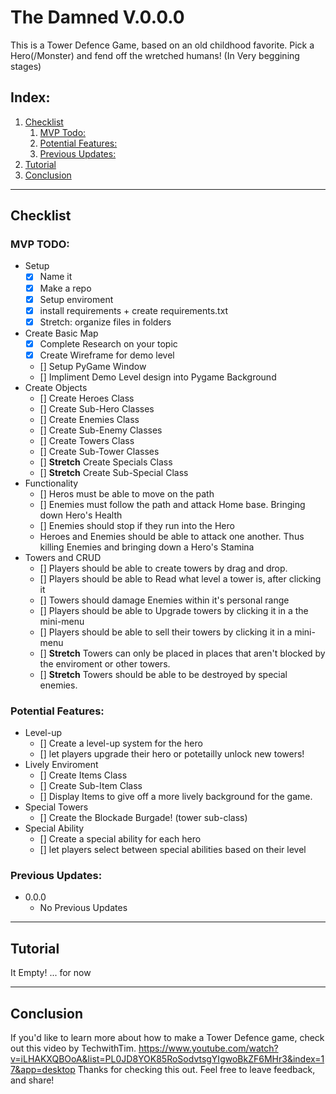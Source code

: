 # The Damned V.0.0.0
This is a Tower Defence Game, based on an old childhood favorite. Pick a Hero(/Monster) and fend off the wretched humans! (In Very beggining stages)

## Index:
1. [Checklist](#checklist)
    1. [MVP Todo:](#mvp-todo)
    2. [Potential Features:](#potential-features)
    3. [Previous Updates:](#previous-updates)
2. [Tutorial](#tutorial)
3. [Conclusion](#conclusion)

___
## Checklist

### MVP TODO:
- Setup 
    - [x] Name it
    - [x] Make a repo
    - [x] Setup enviroment
    - [x] install requirements + create requirements.txt
    - [x] Stretch: organize files in folders
- Create Basic Map
    - [x] Complete Research on your topic
    - [x] Create Wireframe for demo level
    - [] Setup PyGame Window
    - [] Impliment Demo Level design into Pygame Background
- Create Objects
    - [] Create Heroes Class
    - [] Create Sub-Hero Classes
    - [] Create Enemies Class
    - [] Create Sub-Enemy Classes
    - [] Create Towers Class
    - [] Create Sub-Tower Classes
    - [] **Stretch** Create Specials Class
    - [] **Stretch** Create Sub-Special Class
- Functionality 
    - [] Heros must be able to move on the path
    - [] Enemies must follow the path and attack Home base. Bringing down Hero's Health
    - [] Enemies should stop if they run into the Hero
    - Heroes and Enemies should be able to attack one another. Thus killing Enemies and bringing down a Hero's Stamina
- Towers and CRUD
    - [] Players should be able to create towers by drag and drop.
    - [] Players should be able to Read what level a tower is, after clicking it
    - [] Towers should damage Enemies within it's personal range
    - [] Players should be able to Upgrade towers by clicking it in a the mini-menu
    - [] Players should be able to sell their towers by clicking it in a mini-menu
    - [] **Stretch** Towers can only be placed in places that aren't blocked by the enviroment or other towers.
    - [] **Stretch** Towers should be able to be destroyed by special enemies.

### Potential Features:
- Level-up
    - [] Create a level-up system for the hero
    - [] let players upgrade their hero or potetailly unlock new towers!
- Lively Enviroment
    - [] Create Items Class
    - [] Create Sub-Item Class
    - [] Display Items to give off a more lively background for the game.
- Special Towers
    - [] Create the Blockade Burgade! (tower sub-class)
- Special Ability
    - [] Create a special ability for each hero
    - [] let players select between special abilities based on their level


### Previous Updates:
- 0.0.0
    - No Previous Updates
___
## Tutorial
It Empty! ... for now

___
## Conclusion
If you'd like to learn more about how to make a Tower Defence game, check out this video by TechwithTim. https://www.youtube.com/watch?v=iLHAKXQBOoA&list=PL0JD8YOK85RoSodvtsgYIgwoBkZF6MHr3&index=17&app=desktop
Thanks for checking this out. Feel free to leave feedback, and share!